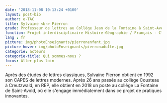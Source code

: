```yaml
---
date: '2018-11-08 10:13:24 +0100'
layout: post-bio
author: e-TAC
title: Sylvaine <br> Pierron
grade: Professeur de lettres au Collège Jean de la Fontaine à Saint-Avold
fonction: Projet interdisciplinaire Histoire-Géographie / Français - Classes de 5°
lang : fr
picture: img/photoEnseignants/pierronenfant.jpg
picture-hover: img/photoEnseignants/pierronadulte.jpg
categorie: acteurs
categorie-title: Qui sommes-nous ?
focus: Aller plus loin
---
```


Après des études de lettres classiques, Sylvaine Pierron obtient en 1992 son CAPES de lettres modernes. Après 26 ans passés au collège Cousteau à Creutzwald, en REP, elle obtient en 2018 un poste au collège La Fontaine de Saint-Avold, où elle s'engage immédiatement dans ce projet de pratiques innovantes.